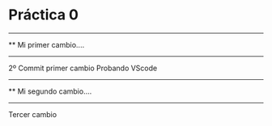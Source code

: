 # Práctica 0


***********************
**  Mi primer cambio....
*************************


2º Commit
primer cambio
Probando VScode

***********************
**  Mi segundo cambio....
*************************

Tercer cambio